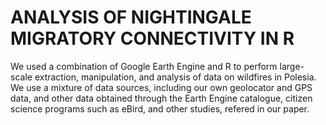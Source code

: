 # ANALYSIS OF NIGHTINGALE MIGRATORY CONNECTIVITY IN R

We used a combination of Google Earth Engine and R to perform large-scale extraction, manipulation, and analysis of data on wildfires in Polesia. We use a mixture of data sources, including our own geolocator and GPS data, and other data obtained through the Earth Engine catalogue, citizen science programs such as eBird, and other studies, refered in our paper. 
